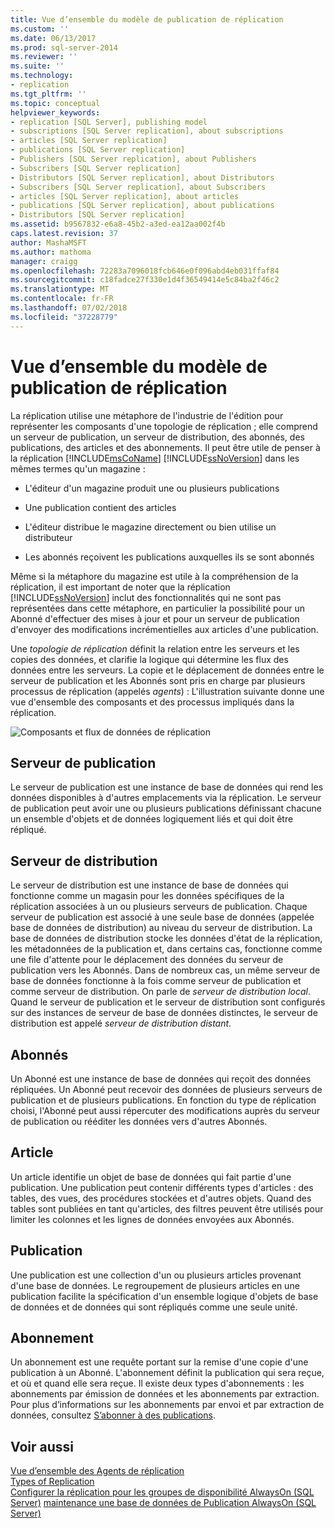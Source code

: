```yaml
---
title: Vue d’ensemble du modèle de publication de réplication
ms.custom: ''
ms.date: 06/13/2017
ms.prod: sql-server-2014
ms.reviewer: ''
ms.suite: ''
ms.technology:
- replication
ms.tgt_pltfrm: ''
ms.topic: conceptual
helpviewer_keywords:
- replication [SQL Server], publishing model
- subscriptions [SQL Server replication], about subscriptions
- articles [SQL Server replication]
- publications [SQL Server replication]
- Publishers [SQL Server replication], about Publishers
- Subscribers [SQL Server replication]
- Distributors [SQL Server replication], about Distributors
- Subscribers [SQL Server replication], about Subscribers
- articles [SQL Server replication], about articles
- publications [SQL Server replication], about publications
- Distributors [SQL Server replication]
ms.assetid: b9567832-e6a8-45b2-a3ed-ea12aa002f4b
caps.latest.revision: 37
author: MashaMSFT
ms.author: mathoma
manager: craigg
ms.openlocfilehash: 72283a7096018fcb646e0f096abd4eb031ffaf84
ms.sourcegitcommit: c18fadce27f330e1d4f36549414e5c84ba2f46c2
ms.translationtype: MT
ms.contentlocale: fr-FR
ms.lasthandoff: 07/02/2018
ms.locfileid: "37228779"
---
```

# <a name="replication-publishing-model-overview"></a>Vue d’ensemble du modèle de publication de réplication
  La réplication utilise une métaphore de l'industrie de l'édition pour représenter les composants d'une topologie de réplication ; elle comprend un serveur de publication, un serveur de distribution, des abonnés, des publications, des articles et des abonnements. Il peut être utile de penser à la réplication [!INCLUDE[msCoName](../../../includes/msconame-md.md)] [!INCLUDE[ssNoVersion](../../../includes/ssnoversion-md.md)] dans les mêmes termes qu'un magazine :  
  
-   L'éditeur d'un magazine produit une ou plusieurs publications  
  
-   Une publication contient des articles  
  
-   L'éditeur distribue le magazine directement ou bien utilise un distributeur  
  
-   Les abonnés reçoivent les publications auxquelles ils se sont abonnés  
  
 Même si la métaphore du magazine est utile à la compréhension de la réplication, il est important de noter que la réplication [!INCLUDE[ssNoVersion](../../../includes/ssnoversion-md.md)] inclut des fonctionnalités qui ne sont pas représentées dans cette métaphore, en particulier la possibilité pour un Abonné d'effectuer des mises à jour et pour un serveur de publication d'envoyer des modifications incrémentielles aux articles d'une publication.  
  
 Une *topologie de réplication* définit la relation entre les serveurs et les copies des données, et clarifie la logique qui détermine les flux des données entre les serveurs. La copie et le déplacement de données entre le serveur de publication et les Abonnés sont pris en charge par plusieurs processus de réplication (appelés *agents*) : L'illustration suivante donne une vue d'ensemble des composants et des processus impliqués dans la réplication.  
  
 ![Composants et flux de données de réplication](../media/replintro1.gif "Composants et flux de données de réplication")  
  
## <a name="publisher"></a>Serveur de publication  
 Le serveur de publication est une instance de base de données qui rend les données disponibles à d'autres emplacements via la réplication. Le serveur de publication peut avoir une ou plusieurs publications définissant chacune un ensemble d'objets et de données logiquement liés et qui doit être répliqué.  
  
## <a name="distributor"></a>Serveur de distribution  
 Le serveur de distribution est une instance de base de données qui fonctionne comme un magasin pour les données spécifiques de la réplication associées à un ou plusieurs serveurs de publication. Chaque serveur de publication est associé à une seule base de données (appelée base de données de distribution) au niveau du serveur de distribution. La base de données de distribution stocke les données d'état de la réplication, les métadonnées de la publication et, dans certains cas, fonctionne comme une file d'attente pour le déplacement des données du serveur de publication vers les Abonnés. Dans de nombreux cas, un même serveur de base de données fonctionne à la fois comme serveur de publication et comme serveur de distribution. On parle de *serveur de distribution local*. Quand le serveur de publication et le serveur de distribution sont configurés sur des instances de serveur de base de données distinctes, le serveur de distribution est appelé *serveur de distribution distant*.  
  
## <a name="subscribers"></a>Abonnés  
 Un Abonné est une instance de base de données qui reçoit des données répliquées. Un Abonné peut recevoir des données de plusieurs serveurs de publication et de plusieurs publications. En fonction du type de réplication choisi, l'Abonné peut aussi répercuter des modifications auprès du serveur de publication ou rééditer les données vers d'autres Abonnés.  
  
## <a name="article"></a>Article  
 Un article identifie un objet de base de données qui fait partie d'une publication. Une publication peut contenir différents types d'articles : des tables, des vues, des procédures stockées et d'autres objets. Quand des tables sont publiées en tant qu'articles, des filtres peuvent être utilisés pour limiter les colonnes et les lignes de données envoyées aux Abonnés.  
  
## <a name="publication"></a>Publication  
 Une publication est une collection d'un ou plusieurs articles provenant d'une base de données. Le regroupement de plusieurs articles en une publication facilite la spécification d'un ensemble logique d'objets de base de données et de données qui sont répliqués comme une seule unité.  
  
## <a name="subscription"></a>Abonnement  
 Un abonnement est une requête portant sur la remise d'une copie d'une publication à un Abonné. L'abonnement définit la publication qui sera reçue, et où et quand elle sera reçue. Il existe deux types d'abonnements : les abonnements par émission de données et les abonnements par extraction. Pour plus d’informations sur les abonnements par envoi et par extraction de données, consultez [S’abonner à des publications](../subscribe-to-publications.md).  
  
## <a name="see-also"></a>Voir aussi  
 [Vue d’ensemble des Agents de réplication](../agents/replication-agents-overview.md)   
 [Types of Replication](../types-of-replication.md)   
 [Configurer la réplication pour les groupes de disponibilité AlwaysOn (SQL Server)](../../../database-engine/availability-groups/windows/always-on-availability-groups-sql-server.md) [maintenance une base de données de Publication AlwaysOn &#40;SQL Server&#41;](../../../database-engine/availability-groups/windows/maintaining-an-always-on-publication-database-sql-server.md)  
  
  
